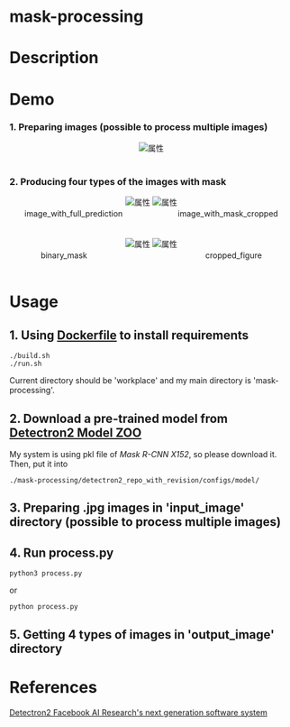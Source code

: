 # mask-processing

# Description


# Demo

### 1. Preparing images (possible to process multiple images)

<div align="center">
<img src="https://github.com/hiroyasuakada/mask-processing/blob/master/demo/input_image/test.jpg" alt="属性" title="タイトル">
</div>

<br>

### 2. Producing four types of the images with mask

<div align="center">
<img src="https://github.com/hiroyasuakada/mask-processing/blob/master/demo/output_image/image_with_full_prediction/test.jpg" alt="属性">
<img src="https://github.com/hiroyasuakada/mask-processing/blob/master/demo/output_image/image_with_mask_cropped/test.jpg" alt="属性">
<div align="center">
image_with_full_prediction　　　　　　　image_with_mask_cropped
</div>

<br>
<br>

<img src="https://github.com/hiroyasuakada/mask-processing/blob/master/demo/output_image/binary_mask/test.jpg" alt="属性">
<img src="https://github.com/hiroyasuakada/mask-processing/blob/master/demo/output_image/cropped_figure/test.jpg" alt="属性">
<div align="center">
binary_mask　　　　　　　　　　　　　　　cropped_figure
</div>

</div>

<br>

# Usage

## 1. Using [Dockerfile](<https://github.com/hiroyasuakada/mask-processing/tree/master/docker_mask_processing/>) to install requirements

    ./build.sh
    ./run.sh

Current directory should be 'workplace' and my main directory is 'mask-processing'.

## 2. Download a pre-trained model from [Detectron2 Model ZOO](<https://github.com/facebookresearch/detectron2/blob/master/MODEL_ZOO.md/>) 

My system is using pkl file of *Mask R-CNN X152*, so please download it. 
Then, put it into 

    ./mask-processing/detectron2_repo_with_revision/configs/model/

## 3. Preparing .jpg images in 'input_image' directory (possible to process multiple images)

## 4. Run process.py

    python3 process.py
    
or
    
    python process.py

## 5. Getting 4 types of images in 'output_image' directory


# References
[Detectron2 Facebook AI Research's next generation software system](https://github.com/facebookresearch/detectron2)
